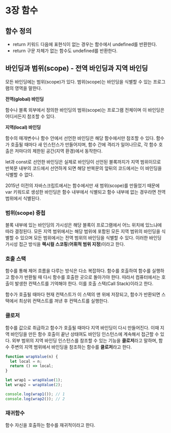 # 3장 함수

## 함수 정의
- return 키워드 다음에 표현식이 없는 경우는 함수에서 undefined를 반환한다.
- return 구문 자체가 없는 함수도 undefined를 반환한다.

## 바인딩과 범위(scope) - 전역 바인딩과 지역 바인딩

모든 바인딩에는 범위(scope)가 있다. 범위(scope)는 바인딩을 식별할 수 있는 프로그램의 영역을 말한다.

**전역(global) 바인딩**

함수나 블록 외부에서 정의한 바인딩의 범위(scope)는 프로그램 전체이며 이 바인딩은 어디서든지 참조할 수 있다.

**지역(local) 바인딩** 

함수의 매개변수나 함수 안에서 선언한 바인딩은 해당 함수에서만 참조할 수 있다.
함수가 호출될 때마다 새 인스턴스가 만들어지며, 함수 간에 격리가 일어나므로, 각 함수 호출은 저마다의 제한된 공간(지역 환경)에서 동작한다.

let과 const로 선언한 바인딩은 실제로 바인딩이 선언된 블록까지가 지역 범위이므로 반복문 내부의 코드에서 선언하게 되면 해당 반복문의 앞뒤의 코드에서는 이 바인딩을 식별할 수 없다.

2015년 이전의 자바스크립트에서는 함수에서만 새 범위(scope)를 만들었기 때문에 var 키워드로 생성한 바인딩은 함수 내부에서 식별되고 함수 내부에 없는 경우라면 전역 범위에서 식별된다.

### 범위(scope) 중첩

블록 내부에 있는 바인딩의 가시성은 해당 블록이 프로그램에서 어느 위치에 있느냐에 따라 결정된다. 
모든 지역 범위에서는 해당 범위에 포함된 모든 지역 범위의 바인딩을 식별할 수 있으며 모든 범위에서는 전역 범위의 바인딩을 식별할 수 있다. 
이러한 바인딩 가시성 접근 방식을 **렉시컬 스코핑**(**어휘적 범위 지정**)이라고 한다.

### 호출 스택

함수를 통해 제어 흐름을 다루는 방식은 다소 복잡하다. 
함수를 호출하여 함수를 실행하고 함수가 반환될 때 다시 함수를 호출한 곳으로 돌아가야 한다. 
따라서 컴퓨터에서는 호출이 발생한 컨텍스트를 기억해야 한다. 이를 호출 스택(Call Stack)이라고 한다.

함수가 호출될 때마다 현재 컨텍스트가 이 스택의 맨 위에 저장되고, 함수가 반환되면 스택에서 최상위 컨택스트를 꺼낸 후 컨텍스트를 실행한다.

### 클로저

함수를 값으로 취급하고 함수가 호출될 때마다 지역 바인딩이 다시 만들어진다. 이때 지역 바인딩을 만든 함수 호출이 끝난 상태여도 바인딩 인스턴스에 계속해서 접근할 수 있다.
외부 범위의 지역 바인딩 인스턴스를 참조할 수 있는 기능을 **클로저**라고 말하며, 함수 주변의 지역 범위에서 바인딩을 참조하는 함수를 **클로저**라고 한다.

```javascript
function wrapValue(n) {
  let local = n;
  return () => local;
}

let wrap1 = wrapValue(1);
let wrap2 = wrapValue(2);

console.log(wrap1()); // 1
console.log(wrap2()); // 2
```

### 재귀함수

함수 자신을 호출하는 함수를 재귀적이라고 한다. 






